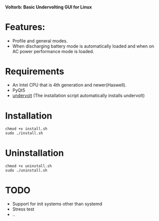 #### Voltorb: Basic Undervolting GUI for Linux

# Features:
- Profile and general modes.
- When discharging battery mode is automatically loaded and when on AC power performance mode is loaded.

# Requirements
- An Intel CPU that is 4th generation and newer(Haswell).
- PyQt5
- [undervolt](https://github.com/georgewhewell/undervolt) (The installation script automatically installs undervolt)

# Installation
```
chmod +x install.sh
sudo ./install.sh
```

# Uninstallation
```
chmod +x uninstall.sh
sudo ./uninstall.sh
```

# TODO
- Support for init systems other than systemd
- Stress test
- ..
